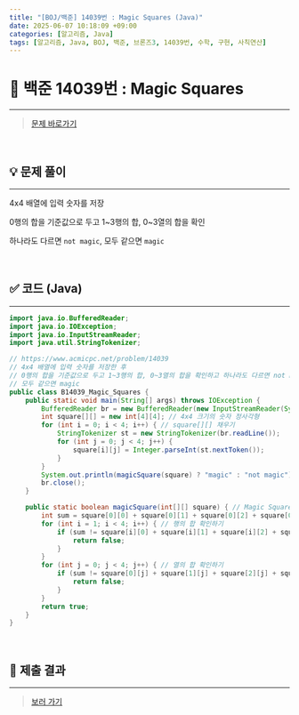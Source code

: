 ```yaml
---
title: "[BOJ/백준] 14039번 : Magic Squares (Java)"
date: 2025-06-07 10:18:09 +09:00
categories: [알고리즘, Java]
tags: [알고리즘, Java, BOJ, 백준, 브론즈3, 14039번, 수학, 구현, 사칙연산]
---
```


<!-- ========================================================================== -->

# 📘 백준 14039번 : Magic Squares

---

> [문제 바로가기](https://www.acmicpc.net/problem/14039)

<br>

<!-- ========================================================================== -->

## 💡 문제 풀이

---

4x4 배열에 입력 숫자를 저장

0행의 합을 기준값으로 두고 1~3행의 합, 0~3열의 합을 확인

하나라도 다르면 `not magic`, 모두 같으면 `magic`

<br>

<!-- ========================================================================== -->

## ✅ 코드 (Java)

---

```java
import java.io.BufferedReader;
import java.io.IOException;
import java.io.InputStreamReader;
import java.util.StringTokenizer;

// https://www.acmicpc.net/problem/14039
// 4x4 배열에 입력 숫자를 저장한 후
// 0행의 합을 기준값으로 두고 1~3행의 합, 0~3열의 합을 확인하고 하나라도 다르면 not magic
// 모두 같으면 magic
public class B14039_Magic_Squares {
	public static void main(String[] args) throws IOException {
		BufferedReader br = new BufferedReader(new InputStreamReader(System.in));
		int square[][] = new int[4][4]; // 4x4 크기의 숫자 정사각형
		for (int i = 0; i < 4; i++) { // square[][] 채우기
			StringTokenizer st = new StringTokenizer(br.readLine());
			for (int j = 0; j < 4; j++) {
				square[i][j] = Integer.parseInt(st.nextToken());
			}
		}
		System.out.println(magicSquare(square) ? "magic" : "not magic"); // 출력
		br.close();
	}

	public static boolean magicSquare(int[][] square) { // Magic Square인지 확인
		int sum = square[0][0] + square[0][1] + square[0][2] + square[0][3]; // 0행의 합(기준)
		for (int i = 1; i < 4; i++) { // 행의 합 확인하기
			if (sum != square[i][0] + square[i][1] + square[i][2] + square[i][3]) { // 기준과 다르면
				return false;
			}
		}
		for (int j = 0; j < 4; j++) { // 열의 합 확인하기
			if (sum != square[0][j] + square[1][j] + square[2][j] + square[3][j]) { // 기준과 다르면
				return false;
			}
		}
		return true;
	}
}
```

<br>

<!-- ========================================================================== -->

## 💾 제출 결과

---

> [보러 가기](https://www.acmicpc.net/status?from_mine=1&problem_id=14039&user_id=juyn2000)

<br>

<!-- ========================================================================== -->

<!-- ## 🧩 새롭게 알게 된 점

---



<br> -->

<!-- ========================================================================== -->

<!--

## 🔗 참고한 자료

---

- []()

- []()

<br>
-->
